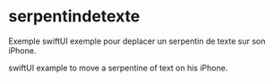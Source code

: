 # serpentindetexte

Exemple swiftUI exemple pour deplacer un serpentin de texte sur son iPhone.

swiftUI example to move a serpentine of text on his iPhone.
